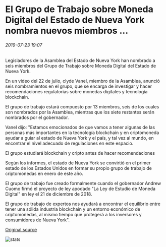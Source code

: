 # El Grupo de Trabajo sobre Moneda Digital del Estado de Nueva York nombra nuevos miembros ...

###### 2019-07-23 19:07

Legisladores de la Asamblea del Estado de Nueva York han nombrado a seis miembros del Grupo de Trabajo sobre Moneda Digital del Estado de Nueva York.

En un video del 22 de julio, clyde Vanel, miembro de la Asamblea, anunció seis nombramientos en el grupo, que se encarga de investigar y hacer recomendaciones regulatorias sobre monedas digitales y tecnología blockchain.

El grupo de trabajo estará compuesto por 13 miembros, seis de los cuales son nombrados por la Asamblea, mientras que los siete restantes serán nombrados por el gobernador.

Vanel dijo: "Estamos emocionados de que vamos a tener algunas de las personas más importantes en la tecnología blockchain y en criptomoneda ayudar a guiar al estado de Nueva York y el país, y tal vez al mundo, en encontrar el nivel adecuado de regulaciones en este espacio.

El grupo estudiará blockchain y cripto antes de hacer recomendaciones

Según los informes, el estado de Nueva York se convirtió en el primer estado de los Estados Unidos en formar su propio grupo de trabajo de criptomonedas en enero de este año.

El grupo de trabajo fue creado formalmente cuando el gobernador Andrew Cuomo firmó el proyecto de ley apodado "La Ley de Estudio de Moneda Digital" en ley el 21 de diciembre de 2018.

El grupo de trabajo de expertos nos ayudará a encontrar el equilibrio entre tener una sólida industria blockchain y un entorno económico de criptomonedas, al mismo tiempo que protegerá a los inversores y consumidores de Nueva York".

[Original source](https://cointelegraph.com/news/new-york-state-digital-currency-task-force-appoints-new-members)

![stats](https://c.statcounter.com/11760860/0/a89fa40b/1/ "stats")